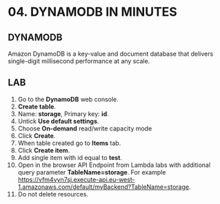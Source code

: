 # 04. DYNAMODB IN MINUTES

## DYNAMODB

Amazon DynamoDB is a key-value and document database that delivers single-digit millisecond performance at any scale.

## LAB

1. Go to the  **DynamoDB** web console.
2. **Create table**.
3. Name: **storage**, Primary key: **id**.
4. Untick **Use default settings**.
5. Choose **On-demand** read/write capacity mode
6. Click **Create**.
7. When table created go to **Items** tab.
8. Click **Create item**.
9. Add single item with id equal to **test**.
10. Open in the browser API Endpoint from Lambda labs with additional query parameter **TableName=storage**. For example https://vfm4vyn7sj.execute-api.eu-west-1.amazonaws.com/default/myBackend?TableName=storage.
11. Do not delete resources.